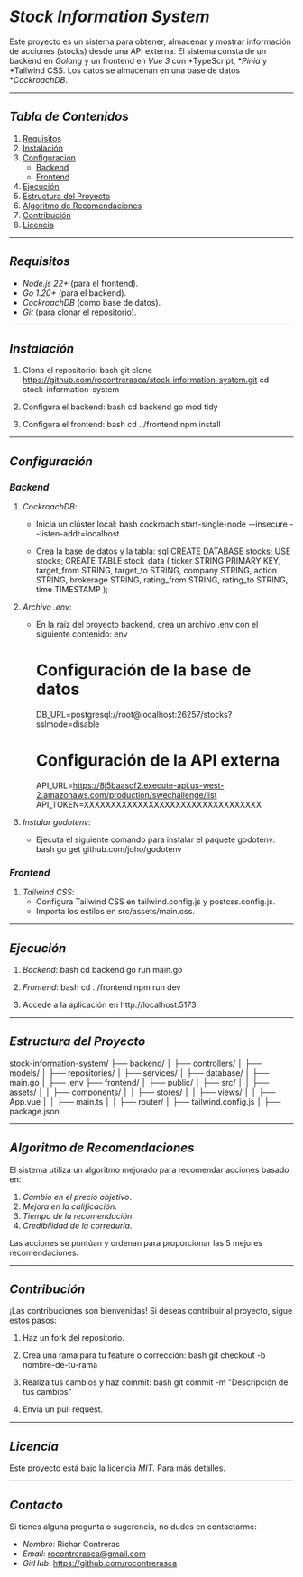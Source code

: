 # *Stock Information System*

Este proyecto es un sistema para obtener, almacenar y mostrar información de acciones (stocks) desde una API externa. El sistema consta de un backend en *Golang* y un frontend en *Vue 3* con *TypeScript, **Pinia* y *Tailwind CSS. Los datos se almacenan en una base de datos **CockroachDB*.

---

## *Tabla de Contenidos*

1. [Requisitos](#requisitos)
2. [Instalación](#instalación)
3. [Configuración](#configuración)
   - [Backend](#backend)
   - [Frontend](#frontend)
4. [Ejecución](#ejecución)
5. [Estructura del Proyecto](#estructura-del-proyecto)
6. [Algoritmo de Recomendaciones](#algoritmo-de-recomendaciones)
7. [Contribución](#contribución)
8. [Licencia](#licencia)

---

## *Requisitos*

- *Node.js 22+* (para el frontend).
- *Go 1.20+* (para el backend).
- *CockroachDB* (como base de datos).
- *Git* (para clonar el repositorio).

---

## *Instalación*

1. Clona el repositorio:
   bash
   git clone https://github.com/rocontrerasca/stock-information-system.git
   cd stock-information-system
   

2. Configura el backend:
   bash
   cd backend
   go mod tidy
   

3. Configura el frontend:
   bash
   cd ../frontend
   npm install
   

---

## *Configuración*

### *Backend*

1. *CockroachDB*:
   - Inicia un clúster local:
     bash
     cockroach start-single-node --insecure --listen-addr=localhost
     
   - Crea la base de datos y la tabla:
     sql
     CREATE DATABASE stocks;
     USE stocks;
     CREATE TABLE stock_data (
         ticker STRING PRIMARY KEY,
         target_from STRING,
         target_to STRING,
         company STRING,
         action STRING,
         brokerage STRING,
         rating_from STRING,
         rating_to STRING,
         time TIMESTAMP
     );
     

2. *Archivo .env*:
   - En la raíz del proyecto backend, crea un archivo .env con el siguiente contenido:
     env
     # Configuración de la base de datos
     DB_URL=postgresql://root@localhost:26257/stocks?sslmode=disable

     # Configuración de la API externa
     API_URL=https://8j5baasof2.execute-api.us-west-2.amazonaws.com/production/swechallenge/list
     API_TOKEN=XXXXXXXXXXXXXXXXXXXXXXXXXXXXXXXXX
     

3. *Instalar godotenv*:
   - Ejecuta el siguiente comando para instalar el paquete godotenv:
     bash
     go get github.com/joho/godotenv
     

### *Frontend*

1. *Tailwind CSS*:
   - Configura Tailwind CSS en tailwind.config.js y postcss.config.js.
   - Importa los estilos en src/assets/main.css.

---

## *Ejecución*

1. *Backend*:
   bash
   cd backend
   go run main.go
   

2. *Frontend*:
   bash
   cd ../frontend
   npm run dev
   

3. Accede a la aplicación en http://localhost:5173.

---

## *Estructura del Proyecto*


stock-information-system/
├── backend/
│   ├── controllers/
│   ├── models/
│   ├── repositories/
│   ├── services/
│   ├── database/
│   ├── main.go
│   ├── .env
├── frontend/
│   ├── public/
│   ├── src/
│   │   ├── assets/
│   │   ├── components/
│   │   ├── stores/
│   │   ├── views/
│   │   ├── App.vue
│   │   ├── main.ts
│   │   ├── router/
│   ├── tailwind.config.js
│   ├── package.json


---

## *Algoritmo de Recomendaciones*

El sistema utiliza un algoritmo mejorado para recomendar acciones basado en:

1. *Cambio en el precio objetivo*.
2. *Mejora en la calificación*.
3. *Tiempo de la recomendación*.
4. *Credibilidad de la correduría*.

Las acciones se puntúan y ordenan para proporcionar las 5 mejores recomendaciones.

---

## *Contribución*

¡Las contribuciones son bienvenidas! Si deseas contribuir al proyecto, sigue estos pasos:

1. Haz un fork del repositorio.
2. Crea una rama para tu feature o corrección:
   bash
   git checkout -b nombre-de-tu-rama
   
3. Realiza tus cambios y haz commit:
   bash
   git commit -m "Descripción de tus cambios"
   
4. Envía un pull request.

---

## *Licencia*

Este proyecto está bajo la licencia *MIT*. Para más detalles.

---

## *Contacto*

Si tienes alguna pregunta o sugerencia, no dudes en contactarme:

- *Nombre*: Richar Contreras
- *Email*: rocontrerasca@gmail.com
- *GitHub*: https://github.com/rocontrerasca
